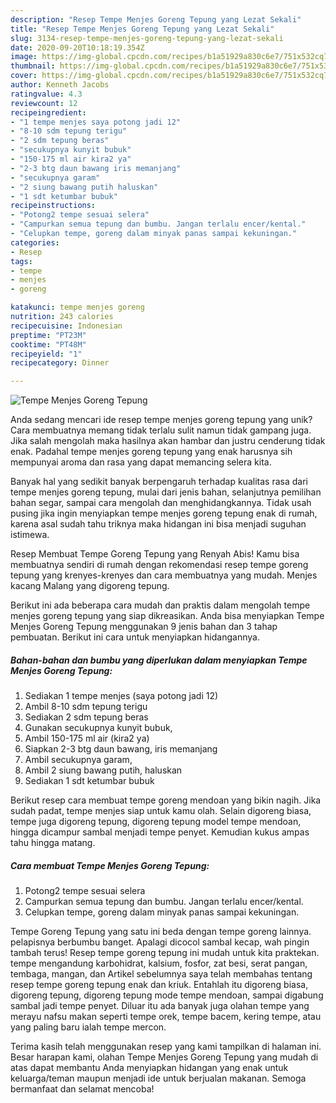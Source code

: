 ```yaml
---
description: "Resep Tempe Menjes Goreng Tepung yang Lezat Sekali"
title: "Resep Tempe Menjes Goreng Tepung yang Lezat Sekali"
slug: 3134-resep-tempe-menjes-goreng-tepung-yang-lezat-sekali
date: 2020-09-20T10:18:19.354Z
image: https://img-global.cpcdn.com/recipes/b1a51929a830c6e7/751x532cq70/tempe-menjes-goreng-tepung-foto-resep-utama.jpg
thumbnail: https://img-global.cpcdn.com/recipes/b1a51929a830c6e7/751x532cq70/tempe-menjes-goreng-tepung-foto-resep-utama.jpg
cover: https://img-global.cpcdn.com/recipes/b1a51929a830c6e7/751x532cq70/tempe-menjes-goreng-tepung-foto-resep-utama.jpg
author: Kenneth Jacobs
ratingvalue: 4.3
reviewcount: 12
recipeingredient:
- "1 tempe menjes saya potong jadi 12"
- "8-10 sdm tepung terigu"
- "2 sdm tepung beras"
- "secukupnya kunyit bubuk"
- "150-175 ml air kira2 ya"
- "2-3 btg daun bawang iris memanjang"
- "secukupnya garam"
- "2 siung bawang putih haluskan"
- "1 sdt ketumbar bubuk"
recipeinstructions:
- "Potong2 tempe sesuai selera"
- "Campurkan semua tepung dan bumbu. Jangan terlalu encer/kental."
- "Celupkan tempe, goreng dalam minyak panas sampai kekuningan."
categories:
- Resep
tags:
- tempe
- menjes
- goreng

katakunci: tempe menjes goreng 
nutrition: 243 calories
recipecuisine: Indonesian
preptime: "PT23M"
cooktime: "PT48M"
recipeyield: "1"
recipecategory: Dinner

---
```



![Tempe Menjes Goreng Tepung](https://img-global.cpcdn.com/recipes/b1a51929a830c6e7/751x532cq70/tempe-menjes-goreng-tepung-foto-resep-utama.jpg)

Anda sedang mencari ide resep tempe menjes goreng tepung yang unik? Cara membuatnya memang tidak terlalu sulit namun tidak gampang juga. Jika salah mengolah maka hasilnya akan hambar dan justru cenderung tidak enak. Padahal tempe menjes goreng tepung yang enak harusnya sih mempunyai aroma dan rasa yang dapat memancing selera kita.

Banyak hal yang sedikit banyak berpengaruh terhadap kualitas rasa dari tempe menjes goreng tepung, mulai dari jenis bahan, selanjutnya pemilihan bahan segar, sampai cara mengolah dan menghidangkannya. Tidak usah pusing jika ingin menyiapkan tempe menjes goreng tepung enak di rumah, karena asal sudah tahu triknya maka hidangan ini bisa menjadi suguhan istimewa.

Resep Membuat Tempe Goreng Tepung yang Renyah Abis! Kamu bisa membuatnya sendiri di rumah dengan rekomendasi resep tempe goreng tepung yang krenyes-krenyes dan cara membuatnya yang mudah. Menjes kacang Malang yang digoreng tepung.


Berikut ini ada beberapa cara mudah dan praktis dalam mengolah tempe menjes goreng tepung yang siap dikreasikan. Anda bisa menyiapkan Tempe Menjes Goreng Tepung menggunakan 9 jenis bahan dan 3 tahap pembuatan. Berikut ini cara untuk menyiapkan hidangannya.

<!--inarticleads1-->

##### Bahan-bahan dan bumbu yang diperlukan dalam menyiapkan Tempe Menjes Goreng Tepung:

1. Sediakan 1 tempe menjes (saya potong jadi 12)
1. Ambil 8-10 sdm tepung terigu
1. Sediakan 2 sdm tepung beras
1. Gunakan secukupnya kunyit bubuk,
1. Ambil 150-175 ml air (kira2 ya)
1. Siapkan 2-3 btg daun bawang, iris memanjang
1. Ambil secukupnya garam,
1. Ambil 2 siung bawang putih, haluskan
1. Sediakan 1 sdt ketumbar bubuk


Berikut resep cara membuat tempe goreng mendoan yang bikin nagih. Jika sudah padat, tempe menjes siap untuk kamu olah. Selain digoreng biasa, tempe juga digoreng tepung, digoreng tepung model tempe mendoan, hingga dicampur sambal menjadi tempe penyet. Kemudian kukus ampas tahu hingga matang. 

<!--inarticleads2-->

##### Cara membuat Tempe Menjes Goreng Tepung:

1. Potong2 tempe sesuai selera
1. Campurkan semua tepung dan bumbu. Jangan terlalu encer/kental.
1. Celupkan tempe, goreng dalam minyak panas sampai kekuningan.


Tempe Goreng Tepung yang satu ini beda dengan tempe goreng lainnya. pelapisnya berbumbu banget. Apalagi dicocol sambal kecap, wah pingin tambah terus! Resep tempe goreng tepung ini mudah untuk kita praktekan. tempe mengandung karbohidrat, kalsium, fosfor, zat besi, serat pangan, tembaga, mangan, dan Artikel sebelumnya saya telah membahas tentang resep tempe goreng tepung enak dan kriuk. Entahlah itu digoreng biasa, digoreng tepung, digoreng tepung mode tempe mendoan, sampai digabung sambal jadi tempe penyet. Diluar itu ada banyak juga olahan tempe yang merayu nafsu makan seperti tempe orek, tempe bacem, kering tempe, atau yang paling baru ialah tempe mercon. 

Terima kasih telah menggunakan resep yang kami tampilkan di halaman ini. Besar harapan kami, olahan Tempe Menjes Goreng Tepung yang mudah di atas dapat membantu Anda menyiapkan hidangan yang enak untuk keluarga/teman maupun menjadi ide untuk berjualan makanan. Semoga bermanfaat dan selamat mencoba!
